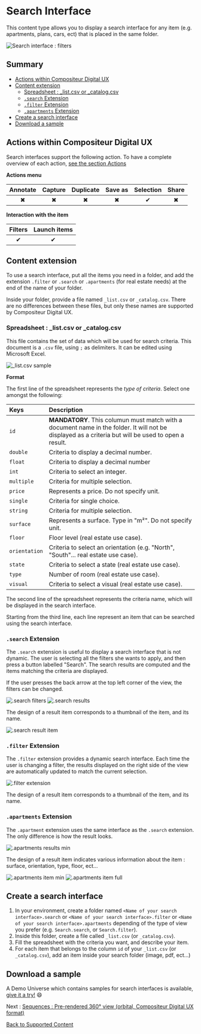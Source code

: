 # Search Interface

This content type allows you to display a search interface for any item (e.g. apartments, plans, cars, ect) that is placed in the same folder.

![Search interface : filters](../../img/content_filters.JPG)

## Summary
* [Actions within Compositeur Digital UX](#actions-within-compositeur-digital-ux)
* [Content extension](#content-extension)
  * [Spreadsheet : \_list.csv or \_catalog.csv](#spreadsheet--_listcsv-or-_catalogcsv)
  * [`.search` Extension](#search-extension)
  * [`.filter` Extension](#filter-extension)
  * [`.apartments` Extension](#apartments-extension)
* [Create a search interface](#create-a-search-interface)
* [Download a sample](#download-a-sample)

## Actions within Compositeur Digital UX

Search interfaces support the following action. To have a complete overview of each action, [see the section Actions](actions.md)

**Actions menu**

| Annotate | Capture  | Duplicate | Save as  | Selection | Share    |
|:--------:|:--------:|:---------:|:--------:|:---------:|:--------:|
| &#x2716; | &#x2716; | &#x2716;  | &#x2716; | &#x2714;  | &#x2716; |

**Interaction with the item**

| Filters  | Launch items |
|:--------:|:------------:|
| &#x2714; | &#x2714;     | 

## Content extension

To use a search interface, put all the items you need in a folder, and add the extension `.filter` or `.search` or `.apartments` (for real estate needs) at the end of the name of your folder.

Inside your folder, provide a file named `_list.csv` or `_catalog.csv`. There are no differences between these files, but only these names are supported by Compositeur Digital UX.

### Spreadsheet : \_list.csv or \_catalog.csv

This file contains the set of data which will be used for search criteria. This document is a `.csv` file, using `;` as delimiters. It can be edited using Microsoft Excel. 

![\_list.csv sample](../../img/content_search_csv.JPG)

**Format**

The first line of the spreadsheet represents the *type of criteria*. Select one amongst the following:

| Keys          | Description                                                                                           |
|:--------------|:------------------------------------------------------------------------------------------------------|
| `id`          | **MANDATORY**. This columun must match with a document name in the folder. It will not be displayed as a criteria but will be used to open a result.                                                                                          |
| `double`      | Criteria to display a decimal number.                                                                 |
| `float`       | Criteria to display a decimal number                                                                  |
| `int`         | Criteria to select an integer.                                                                        |
| `multiple`    | Criteria for multiple selection.                                                                      |
| `price`       | Represents a price. Do not specify unit.                                                              |
| `single`      | Criteria for single choice.                                                                           |
| `string`      | Criteria for multiple selection.                                                                      |
| `surface`     | Represents a surface. Type in "m²". Do not specify unit.                                              |
| `floor`       | Floor level (real estate use case).                                                                   |
| `orientation` | Criteria to select an orientation (e.g. "North", "South"... real estate use case).                    |
| `state`       | Criteria to select a state (real estate use case).                                                    |
| `type`        | Number of room (real estate use case).                                                                |
| `visual`      | Criteria to select a visual (real estate use case).                                                   |

The second line of the spreadsheet represents the criteria name, which will be displayed in the search interface.

Starting from the third line, each line represent an item that can be searched using the search interface.

### `.search` Extension

The `.search` extension is useful to display a search interface that is not dynamic. The user is selecting all the filters she wants to apply, and then press a button labelled "Search". The search results are computed and the items matching the criteria are displayed.

If the user presses the back arrow at the top left corner of the view, the filters can be changed.

![.search filters](../../img/content_search1.JPG) ![.search results](../../img/content_search2.JPG)

The design of a result item corresponds to a thumbnail of the item, and its name.

![.search result item](../../img/content_search_default_item.JPG)

### `.filter` Extension

The `.filter` extension provides a dynamic search interface. Each time the user is changing a filter, the results displayed on the right side of the view are automatically updated to match the current selection.

![.filter extension](../../img/content_filters.JPG)

The design of a result item corresponds to a thumbnail of the item, and its name.

### `.apartments` Extension

The `.apartment` extension uses the same interface as the `.search` extension. The only difference is how the result looks.

![.apartments results min](../../img/content_apartments.JPG)

The design of a result item indicates various information about the item : surface, orientation, type, floor, ect...

![.apartments item min](../../img/content_apartments_item_min.JPG) ![.apartments item full](../../img/content_apartments_item_full.JPG)

## Create a search interface

1. In your environment, create a folder named `<Name of your search interface>.search` or `<Name of your search interface>.filter` or `<Name of your search interface>.apartments` depending of the type of view you prefer (e.g. `Search.search`, or `Search.filter`).
1. Inside this folder, create a file called `_list.csv` (or `_catalog.csv`). 
1. Fill the spreadsheet with the criteria you want, and describe your item.
1. For each item that belongs to the column `id` of your `_list.csv` (or `_catalog.csv`), add an item inside your search folder (image, pdf, ect...)

## Download a sample

A Demo Universe which contains samples for search interfaces is available, [give it a try!](../Demo-Universe.zip) &#x1f604;


Next : [Sequences : Pre-rendered 360° view (orbital, Compositeur Digital UX format)](sequences.md)

[Back to Supported Content](index.md)
